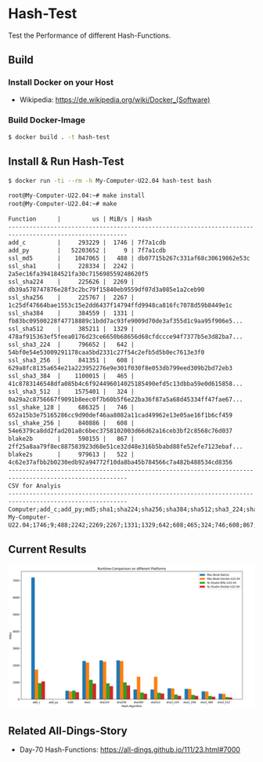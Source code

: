 # Hash-Test

Test the Performance of different Hash-Functions.

## Build

### Install Docker on your Host

- Wikipedia: https://de.wikipedia.org/wiki/Docker_(Software)

### Build Docker-Image

```bash
$ docker build . -t hash-test
```

## Install & Run Hash-Test

```bash
$ docker run -ti --rm -h My-Computer-U22.04 hash-test bash
```
```bash
root@My-Computer-U22.04:~# make install
root@My-Computer-U22.04:~# make
```
```
Function      |         us | MiB/s | Hash
--------------------------------------------------------------------------------------------------------
add_c         |     293229 |  1746 | 7f7a1cdb
add_py        |   52203652 |     9 | 7f7a1cdb
ssl_md5       |    1047065 |   488 | db07715b267c331af68c30619862e53c
ssl_sha1      |     228334 |  2242 | 2a5ec16fa394184521fa30c715698559248620f5
ssl_sha224    |     225626 |  2269 | db39a578747876e28f3c2bc79f15840eb9559df07d3a085e1a2ceb90
ssl_sha256    |     225767 |  2267 | 1c25df47664bae1553c15e2dd6437f14794ffd9948ca816fc7078d59b8449e1c
ssl_sha384    |     384559 |  1331 | fb83bc09500228f47718889c1bdd7ac93fe9009d70de3af355d1c9aa95f906e5...
ssl_sha512    |     385211 |  1329 | 478af915363ef5feea0176d23ce6650b68656d68cfdccce94f7377b5e3d82ba7...
ssl_sha3_224  |     796652 |   642 | 54bf0e54e53009291178caa5bd2331c27f54c2efb5d5b0ec7613e3f0
ssl_sha3_256  |     841351 |   608 | 629a8fc8135a654e21a223952276e9e301f030f8e053db799eed309b2bd72eb3
ssl_sha3_384  |    1100015 |   465 | 41c8783146548dfa085b4c6f924496014025185490efd5c13dbba59e0d615858...
ssl_sha3_512  |    1575401 |   324 | 0a29a2c8756667f9091b8eec0f7b60b5f6e22ba36f87a5a68d45334ff47fae67...
ssl_shake_128 |     686325 |   746 | 652a15b3e75165286cc9d90def46aa8082a11cad49962e13e05ae16f1b6cf459
ssl_shake_256 |     840886 |   608 | 54e6379ca8dd2fad201a8c6bec3758102003d66d62a16ceb3bf2c8568c76d037
blake2b       |     590155 |   867 | 2ff25a8aa79f8ec887583923d68e51ce32d48e316b5babd88fe52efe7123ebaf...
blake2s       |     979613 |   522 | 4c62e37afbb2b0230edb92a94772f10da8ba45b784566c7a482b488534cd8356
--------------------------------------------------------------------------------------------------------
CSV for Analyis
--------------------------------------------------------------------------------------------------------
Computer;add_c;add_py;md5;sha1;sha224;sha256;sha384;sha512;sha3_224;sha3_256;sha3_384;sha3_512;shake_128;shake_256;blake2b;blake2s
My-Computer-U22.04;1746;9;488;2242;2269;2267;1331;1329;642;608;465;324;746;608;867;522
```

## Current Results

<img src="400000010.jpg" alt="Hash-Functions-Compare-Screen-Shot" style="width:800px;"/>

## Related All-Dings-Story

- Day-70 Hash-Functions: https://all-dings.github.io/111/23.html#7000
